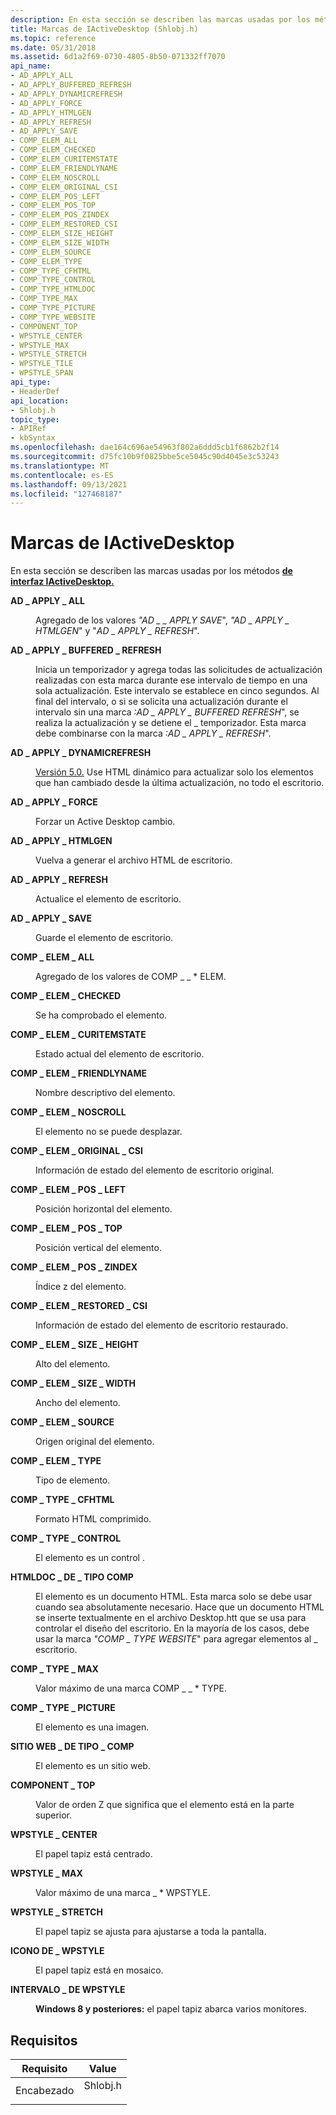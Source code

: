 ```yaml
---
description: En esta sección se describen las marcas usadas por los métodos de interfaz IActiveDesktop.
title: Marcas de IActiveDesktop (Shlobj.h)
ms.topic: reference
ms.date: 05/31/2018
ms.assetid: 6d1a2f69-0730-4805-8b50-071332ff7070
api_name:
- AD_APPLY_ALL
- AD_APPLY_BUFFERED_REFRESH
- AD_APPLY_DYNAMICREFRESH
- AD_APPLY_FORCE
- AD_APPLY_HTMLGEN
- AD_APPLY_REFRESH
- AD_APPLY_SAVE
- COMP_ELEM_ALL
- COMP_ELEM_CHECKED
- COMP_ELEM_CURITEMSTATE
- COMP_ELEM_FRIENDLYNAME
- COMP_ELEM_NOSCROLL
- COMP_ELEM_ORIGINAL_CSI
- COMP_ELEM_POS_LEFT
- COMP_ELEM_POS_TOP
- COMP_ELEM_POS_ZINDEX
- COMP_ELEM_RESTORED_CSI
- COMP_ELEM_SIZE_HEIGHT
- COMP_ELEM_SIZE_WIDTH
- COMP_ELEM_SOURCE
- COMP_ELEM_TYPE
- COMP_TYPE_CFHTML
- COMP_TYPE_CONTROL
- COMP_TYPE_HTMLDOC
- COMP_TYPE_MAX
- COMP_TYPE_PICTURE
- COMP_TYPE_WEBSITE
- COMPONENT_TOP
- WPSTYLE_CENTER
- WPSTYLE_MAX
- WPSTYLE_STRETCH
- WPSTYLE_TILE
- WPSTYLE_SPAN
api_type:
- HeaderDef
api_location:
- Shlobj.h
topic_type:
- APIRef
- kbSyntax
ms.openlocfilehash: dae164c696ae54963f802a6ddd5cb1f6862b2f14
ms.sourcegitcommit: d75fc10b9f0825bbe5ce5045c90d4045e3c53243
ms.translationtype: MT
ms.contentlocale: es-ES
ms.lasthandoff: 09/13/2021
ms.locfileid: "127468187"
---
```

# <a name="iactivedesktop-flags"></a>Marcas de IActiveDesktop

En esta sección se describen las marcas usadas por los métodos [**de interfaz IActiveDesktop.**](/windows/win32/api/shlobj_core/nn-shlobj_core-iactivedesktop)

<dl> <dt>

<span id="AD_APPLY_ALL"></span><span id="ad_apply_all"></span>**AD \_ APPLY \_ ALL**
</dt> <dd> <dl> <dt>



Agregado de los valores *"AD \_ \_ APPLY SAVE*", *"AD \_ APPLY \_ HTMLGEN*" y "*AD \_ APPLY \_ REFRESH*".


</dt> </dl> </dd> <dt>

<span id="AD_APPLY_BUFFERED_REFRESH"></span><span id="ad_apply_buffered_refresh"></span>**AD \_ APPLY \_ BUFFERED \_ REFRESH**
</dt> <dd> <dl> <dt>



Inicia un temporizador y agrega todas las solicitudes de actualización realizadas con esta marca durante ese intervalo de tiempo en una sola actualización. Este intervalo se establece en cinco segundos. Al final del intervalo, o si se solicita una actualización durante el intervalo sin una marca *:AD \_ APPLY \_ BUFFERED REFRESH*", se realiza la actualización y se detiene el \_ temporizador. Esta marca debe combinarse con la marca *:AD \_ APPLY \_ REFRESH*".


</dt> </dl> </dd> <dt>

<span id="AD_APPLY_DYNAMICREFRESH"></span><span id="ad_apply_dynamicrefresh"></span>**AD \_ APPLY \_ DYNAMICREFRESH**
</dt> <dd> <dl> <dt>



[Versión 5.0.](versions.md) Use HTML dinámico para actualizar solo los elementos que han cambiado desde la última actualización, no todo el escritorio.


</dt> </dl> </dd> <dt>

<span id="AD_APPLY_FORCE"></span><span id="ad_apply_force"></span>**AD \_ APPLY \_ FORCE**
</dt> <dd> <dl> <dt>



Forzar un Active Desktop cambio.


</dt> </dl> </dd> <dt>

<span id="AD_APPLY_HTMLGEN"></span><span id="ad_apply_htmlgen"></span>**AD \_ APPLY \_ HTMLGEN**
</dt> <dd> <dl> <dt>



Vuelva a generar el archivo HTML de escritorio.


</dt> </dl> </dd> <dt>

<span id="AD_APPLY_REFRESH"></span><span id="ad_apply_refresh"></span>**AD \_ APPLY \_ REFRESH**
</dt> <dd> <dl> <dt>



Actualice el elemento de escritorio.


</dt> </dl> </dd> <dt>

<span id="AD_APPLY_SAVE"></span><span id="ad_apply_save"></span>**AD \_ APPLY \_ SAVE**
</dt> <dd> <dl> <dt>



Guarde el elemento de escritorio.


</dt> </dl> </dd> <dt>

<span id="COMP_ELEM_ALL"></span><span id="comp_elem_all"></span>**COMP \_ ELEM \_ ALL**
</dt> <dd> <dl> <dt>



Agregado de los valores de COMP \_ \_ \* ELEM.


</dt> </dl> </dd> <dt>

<span id="COMP_ELEM_CHECKED"></span><span id="comp_elem_checked"></span>**COMP \_ ELEM \_ CHECKED**
</dt> <dd> <dl> <dt>



Se ha comprobado el elemento.


</dt> </dl> </dd> <dt>

<span id="COMP_ELEM_CURITEMSTATE"></span><span id="comp_elem_curitemstate"></span>**COMP \_ ELEM \_ CURITEMSTATE**
</dt> <dd> <dl> <dt>



Estado actual del elemento de escritorio.


</dt> </dl> </dd> <dt>

<span id="COMP_ELEM_FRIENDLYNAME"></span><span id="comp_elem_friendlyname"></span>**COMP \_ ELEM \_ FRIENDLYNAME**
</dt> <dd> <dl> <dt>



Nombre descriptivo del elemento.


</dt> </dl> </dd> <dt>

<span id="COMP_ELEM_NOSCROLL"></span><span id="comp_elem_noscroll"></span>**COMP \_ ELEM \_ NOSCROLL**
</dt> <dd> <dl> <dt>



El elemento no se puede desplazar.


</dt> </dl> </dd> <dt>

<span id="COMP_ELEM_ORIGINAL_CSI"></span><span id="comp_elem_original_csi"></span>**COMP \_ ELEM \_ ORIGINAL \_ CSI**
</dt> <dd> <dl> <dt>



Información de estado del elemento de escritorio original.


</dt> </dl> </dd> <dt>

<span id="COMP_ELEM_POS_LEFT"></span><span id="comp_elem_pos_left"></span>**COMP \_ ELEM \_ POS \_ LEFT**
</dt> <dd> <dl> <dt>



Posición horizontal del elemento.


</dt> </dl> </dd> <dt>

<span id="COMP_ELEM_POS_TOP"></span><span id="comp_elem_pos_top"></span>**COMP \_ ELEM \_ POS \_ TOP**
</dt> <dd> <dl> <dt>



Posición vertical del elemento.


</dt> </dl> </dd> <dt>

<span id="COMP_ELEM_POS_ZINDEX"></span><span id="comp_elem_pos_zindex"></span>**COMP \_ ELEM \_ POS \_ ZINDEX**
</dt> <dd> <dl> <dt>



Índice z del elemento.


</dt> </dl> </dd> <dt>

<span id="COMP_ELEM_RESTORED_CSI"></span><span id="comp_elem_restored_csi"></span>**COMP \_ ELEM \_ RESTORED \_ CSI**
</dt> <dd> <dl> <dt>



Información de estado del elemento de escritorio restaurado.


</dt> </dl> </dd> <dt>

<span id="COMP_ELEM_SIZE_HEIGHT"></span><span id="comp_elem_size_height"></span>**COMP \_ ELEM \_ SIZE \_ HEIGHT**
</dt> <dd> <dl> <dt>



Alto del elemento.


</dt> </dl> </dd> <dt>

<span id="COMP_ELEM_SIZE_WIDTH"></span><span id="comp_elem_size_width"></span>**COMP \_ ELEM \_ SIZE \_ WIDTH**
</dt> <dd> <dl> <dt>



Ancho del elemento.


</dt> </dl> </dd> <dt>

<span id="COMP_ELEM_SOURCE"></span><span id="comp_elem_source"></span>**COMP \_ ELEM \_ SOURCE**
</dt> <dd> <dl> <dt>



Origen original del elemento.


</dt> </dl> </dd> <dt>

<span id="COMP_ELEM_TYPE"></span><span id="comp_elem_type"></span>**COMP \_ ELEM \_ TYPE**
</dt> <dd> <dl> <dt>



Tipo de elemento.


</dt> </dl> </dd> <dt>

<span id="COMP_TYPE_CFHTML"></span><span id="comp_type_cfhtml"></span>**COMP \_ TYPE \_ CFHTML**
</dt> <dd> <dl> <dt>



Formato HTML comprimido.


</dt> </dl> </dd> <dt>

<span id="COMP_TYPE_CONTROL"></span><span id="comp_type_control"></span>**COMP \_ TYPE \_ CONTROL**
</dt> <dd> <dl> <dt>



El elemento es un control .


</dt> </dl> </dd> <dt>

<span id="COMP_TYPE_HTMLDOC"></span><span id="comp_type_htmldoc"></span>**HTMLDOC \_ DE \_ TIPO COMP**
</dt> <dd> <dl> <dt>



El elemento es un documento HTML. Esta marca solo se debe usar cuando sea absolutamente necesario. Hace que un documento HTML se inserte textualmente en el archivo Desktop.htt que se usa para controlar el diseño del escritorio. En la mayoría de los casos, debe usar la marca *"COMP \_ TYPE WEBSITE*" para agregar elementos al \_ escritorio.


</dt> </dl> </dd> <dt>

<span id="COMP_TYPE_MAX"></span><span id="comp_type_max"></span>**COMP \_ TYPE \_ MAX**
</dt> <dd> <dl> <dt>



Valor máximo de una marca COMP \_ \_ \* TYPE.


</dt> </dl> </dd> <dt>

<span id="COMP_TYPE_PICTURE"></span><span id="comp_type_picture"></span>**COMP \_ TYPE \_ PICTURE**
</dt> <dd> <dl> <dt>



El elemento es una imagen.


</dt> </dl> </dd> <dt>

<span id="COMP_TYPE_WEBSITE"></span><span id="comp_type_website"></span>**SITIO WEB \_ DE TIPO \_ COMP**
</dt> <dd> <dl> <dt>



El elemento es un sitio web.


</dt> </dl> </dd> <dt>

<span id="COMPONENT_TOP"></span><span id="component_top"></span>**COMPONENT \_ TOP**
</dt> <dd> <dl> <dt>



Valor de orden Z que significa que el elemento está en la parte superior.


</dt> </dl> </dd> <dt>

<span id="WPSTYLE_CENTER"></span><span id="wpstyle_center"></span>**WPSTYLE \_ CENTER**
</dt> <dd> <dl> <dt>



El papel tapiz está centrado.


</dt> </dl> </dd> <dt>

<span id="WPSTYLE_MAX"></span><span id="wpstyle_max"></span>**WPSTYLE \_ MAX**
</dt> <dd> <dl> <dt>



Valor máximo de una marca \_ \* WPSTYLE.


</dt> </dl> </dd> <dt>

<span id="WPSTYLE_STRETCH"></span><span id="wpstyle_stretch"></span>**WPSTYLE \_ STRETCH**
</dt> <dd> <dl> <dt>



El papel tapiz se ajusta para ajustarse a toda la pantalla.


</dt> </dl> </dd> <dt>

<span id="WPSTYLE_TILE"></span><span id="wpstyle_tile"></span>**ICONO DE \_ WPSTYLE**
</dt> <dd> <dl> <dt>



El papel tapiz está en mosaico.


</dt> </dl> </dd> <dt>

<span id="WPSTYLE_SPAN"></span><span id="wpstyle_span"></span>**INTERVALO \_ DE WPSTYLE**
</dt> <dd> <dl> <dt>



**Windows 8 y posteriores:** el papel tapiz abarca varios monitores.


</dt> </dl> </dd> </dl>

## <a name="requirements"></a>Requisitos



| Requisito | Value |
|-------------------|-------------------------------------------------------------------------------------|
| Encabezado<br/> | <dl> <dt>Shlobj.h</dt> </dl> |



 

 
